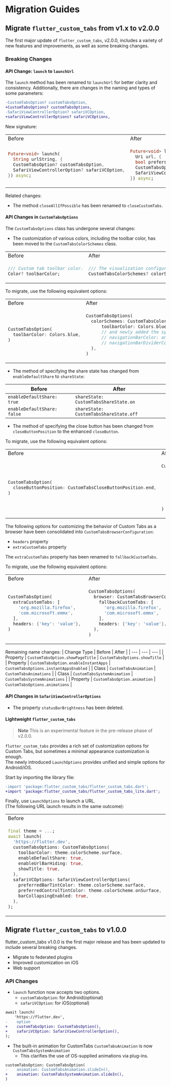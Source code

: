 # Migration Guides

## Migrate `flutter_custom_tabs` from v1.x to v2.0.0
The first major update of `flutter_custom_tabs`, v2.0.0, includes a variety of new features and improvements, as well as some breaking changes.

### Breaking Changes

#### API Change: `launch` to `launchUrl`
The `launch` method has been renamed to `launchUrl` for better clarity and consistency. Additionally, there are changes in the naming and types of some parameters:

```diff
-CustomTabsOption? customTabsOption,
+CustomTabsOptions? customTabsOptions,
-SafariViewControllerOption? safariVCOption,
+safariViewControllerOptions? safariVCOptions,
```

New signature:
<table>
<tr>
<td>Before</td><td>After</td>
</tr>
<tr>
<td>

```dart
Future<void> launch(
  String urlString, {
  CustomTabsOption? customTabsOption,
  SafariViewControllerOption? safariVCOption,
}) async;
```

</td>
<td>

```dart
Future<void> launchUrl(
  Uri url, {
  bool prefersDeepLink,
  CustomTabsOptions? customTabsOptions,
  SafariViewControllerOptions? safariVCOptions,
}) async;
```

</td>
</tr>
</table>

Related changes:
- The method `closeAllIfPossible` has been renamed to `closeCustomTabs`.

#### API Changes in `CustomTabsOptions`

The `CustomTabsOptions` class has undergone several changes:
- The customization of various colors, including the toolbar color, has been moved to the `CustomTabsColorSchemes` class.

<table>
<tr>
<td>Before</td><td>After</td>
</tr>
<tr>
<td>

```dart
/// Custom tab toolbar color.
Color? toolbarColor;
```

</td>
<td>

```dart
/// The visualization configuration.
CustomTabsColorSchemes? colorSchemes;
```

</td>
</tr>
</table>

To migrate, use the following equivalent options:
<table>
<tr>
<td>Before</td><td>After</td>
</tr>
<tr>
<td>

```dart
CustomTabsOption(
  toolbarColor: Colors.blue,
)
```

</td>
<td>

```dart
CustomTabsOptions(
  colorSchemes: CustomTabsColorSchemes.defaults(
      toolbarColor: Colors.blue,
      // and newly added the system navigation colors.
      // navigationBarColor: any color
      // navigationBarDividerColor any color
  ),
)
```

</td>
</tr>
</table>

- The method of specifying the share state has changed from `enableDefaultShare` to `shareState`:

| Before | After |
| --- | --- |
| `enableDefaultShare: true` | `shareState: CustomTabsShareState.on` |
| `enableDefaultShare: false` | `shareState: CustomTabsShareState.off` |


- The method of specifying the close button has been changed from `closeButtonPosition` to the enhanced `closeButton`.

To migrate, use the following equivalent options:
<table>
<tr>
<td>Before</td><td>After</td>
</tr>
<tr>
<td>

```dart
CustomTabsOption(
  closeButtonPosition: CustomTabsCloseButtonPosition.end,
)
```

</td>
<td>

```dart
CustomTabsOptions(
  closeButton: CustomTabsCloseButton(
    position: CustomTabsCloseButtonPosition.end,
    // and newly added the button icon.
    // icon: CustomTabsCloseButtonIcon.back,
    // or
    // icon: "DRAWABLE_RESOURCE_ID_IN_YOUR_ANDROID_PROJECT",
  ),
)
```

</td>
</tr>
</table>

The following options for customizing the behavior of Custom Tabs as a browser have been consolidated into `CustomTabsBrowserConfiguration`:
- `headers` property
- `extraCustomTabs` property

The `extraCustomTabs` property has been renamed to `fallbackCustomTabs`.

To migrate, use the following equivalent options:
<table>
<tr>
<td>Before</td><td>After</td>
</tr>
<tr>
<td>

```dart
CustomTabsOption(
  extraCustomTabs: [
    'org.mozilla.firefox',
    'com.microsoft.emmx',    
  ],
  headers: {'key': 'value'},
)
```

</td>
<td>

```dart
CustomTabsOptions(
  browser: CustomTabsBrowserConfiguration(
    fallbackCustomTabs: [
      'org.mozilla.firefox',
      'com.microsoft.emmx',    
    ],
    headers: {'key': 'value'},
  ),
)
```

</td>
</tr>
</table>

Remaining name changes:
| Change Type | Before | After |
| --- | --- | --- |
| Property | `CustomTabsOption.showPageTitle` | `CustomTabsOptions.showTitle` |
| Property | `CustomTabsOption.enableInstantApps` | `CustomTabsOptions.instantAppsEnabled` |
| Class | `CustomTabsAnimation` | `CustomTabsAnimations` |
| Class | `CustomTabsSystemAnimation` | `CustomTabsSystemAnimations` |
| Property | `CustomTabsOption.animation` | `CustomTabsOptions.animations` |

#### API Changes in `SafariViewControllerOptions`

- The property `statusBarBrightness` has been deleted.

#### Lightweight `flutter_custom_tabs`

> **Note**
> This is an experimental feature in the pre-release phase of v2.0.0.

`flutter_custom_tabs` provides a rich set of customization options for Custom Tabs, but sometimes a minimal appearance customization is enough.  
The newly introduced `LaunchOptions` provides unified and simple options for Android/iOS.

Start by importing the library file:
```diff
-import 'package:flutter_custom_tabs/flutter_custom_tabs.dart';
+import 'package:flutter_custom_tabs/flutter_custom_tabs_lite.dart';
```

Finally, use `LaunchOptions` to launch a URL.  
(The following URL launch results in the same outcome):
<table>
<tr>
<td>Before</td><td>After</td>
</tr>
<tr>
<td>

```dart
final theme = ...;
await launch(
  'https://flutter.dev',
  customTabsOptions: CustomTabsOptions(
    toolbarColor: theme.colorScheme.surface,
    enableDefaultShare: true,
    enableUrlBarHiding: true,
    showTitle: true,
  ),                    
  safariVCOptions: SafariViewControllerOptions(
    preferredBarTintColor: theme.colorScheme.surface,
    preferredControlTintColor: theme.colorScheme.onSurface,
    barCollapsingEnabled: true,
  ),
);
```

</td>
<td>

```dart
final theme = ...;
await launchUrl(
  Uri.parse('https://flutter.dev'),
  options: LaunchOptions(
    barColor: theme.colorScheme.surface,
    onBarColor: theme.colorScheme.onSurface,
    appBarFixed: false,
  ),
);
```

</td>
</tr>
</table>

## Migrate `flutter_custom_tabs` to v1.0.0

flutter_custom_tabs v1.0.0 is the first major release and has been updated to include several breaking changes.
- Migrate to federated plugins
- Improved customization on iOS
- Web support

### API Changes
* `launch` function now accepts two options.
  - `customTabsOption`: for Android(optional)
  - `safariVCOption`: for iOS(optional)

```diff
await launch(
    'https://flutter.dev',
-    option
+    customTabsOption: CustomTabsOption(),
+    safariVCOption: SafariViewControllerOption(),
);
```  

* The built-in animation for CustomTabs `CustomTabsAnimation` is now `CustomTabsSystemAnimation`
  - This clarifies the use of OS-supplied animations via plug-ins.

```diff
customTabsOption: CustomTabsOption(
-    animation: CustomTabsAnimation.slideIn(),
+    animation: CustomTabsSystemAnimation.slideIn(),
)
```
